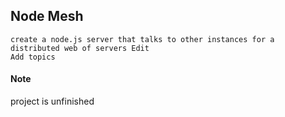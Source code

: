 ## Node Mesh
```
create a node.js server that talks to other instances for a distributed web of servers Edit
Add topics
```
#### Note
project is unfinished
